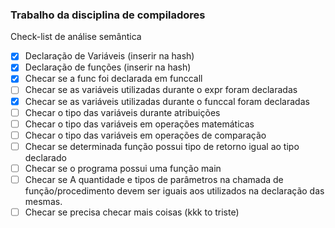 ### Trabalho da disciplina de compiladores

Check-list de análise semântica

- [x] Declaração de Variáveis (inserir na hash)
- [x] Declaração de funções (inserir na hash)
- [x] Checar se a func foi declarada em funccall
- [ ] Checar se as variáveis utilizadas durante o expr foram declaradas
- [x] Checar se as variáveis utilizadas durante o funccal foram declaradas
- [ ] Checar o tipo das variáveis durante atribuições
- [ ] Checar o tipo das variáveis em operações matemáticas
- [ ] Checar o tipo das variáveis em operações de comparação
- [ ] Checar se determinada função possui tipo de retorno igual ao tipo declarado
- [ ] Checar se o programa possui uma função main
- [ ] Checar se A quantidade e tipos de parâmetros na chamada de função/procedimento devem ser iguais aos utilizados na declaração das mesmas.
- [ ] Checar se precisa checar mais coisas (kkk to triste)
